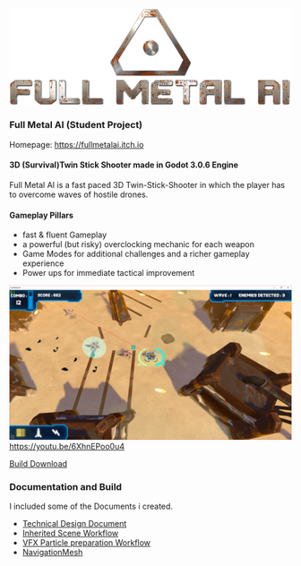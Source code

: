 [![Full Metal AI Logo](img/Logo.png)](https://fullmetalai.itch.io)

### Full Metal AI (Student Project)

Homepage: https://fullmetalai.itch.io

#### 3D (Survival)Twin Stick Shooter made in Godot 3.0.6 Engine

Full Metal AI is a fast paced 3D Twin-Stick-Shooter
in which the player has to overcome waves of hostile drones.

#### Gameplay Pillars
- fast & fluent Gameplay
- a powerful (but risky) overclocking mechanic for each weapon
- Game Modes for additional challenges and a richer gameplay experience
- Power ups for immediate tactical improvement

[![Gameplay Screenshots / Video](img/Screen_2.png)](https://youtu.be/6XhnEPoo0u4)
https://youtu.be/6XhnEPoo0u4


[Build Download](https://github.com/SradnickDev/FullMetalAI/raw/master/Build/FullMetalAIRelease.zip)

### Documentation and Build

I included some of the Documents i created.
  - [Technical Design Document](https://github.com/SradnickDev/FullMetalAI/blob/master/Docs/Full%20Metal%20AI%20TDD.pdf)
  - [Inherited Scene Workflow](https://github.com/SradnickDev/FullMetalAI/blob/master/Docs/Workflow/Inherited%20Scene.pdf)
  - [VFX Particle preparation Workflow](https://github.com/SradnickDev/FullMetalAI/blob/master/Docs/Workflow/VFX%20Particle%20Preparation.pdf)
  - [NavigationMesh](https://github.com/SradnickDev/FullMetalAI/blob/master/Docs/Workflow/NavigationMesh.pdf)
  
  

